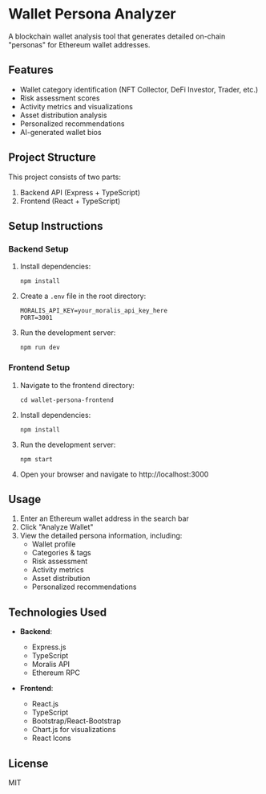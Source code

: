 # Wallet Persona Analyzer

A blockchain wallet analysis tool that generates detailed on-chain "personas" for Ethereum wallet addresses.

## Features

- Wallet category identification (NFT Collector, DeFi Investor, Trader, etc.)
- Risk assessment scores
- Activity metrics and visualizations
- Asset distribution analysis
- Personalized recommendations
- AI-generated wallet bios

## Project Structure

This project consists of two parts:
1. Backend API (Express + TypeScript)
2. Frontend (React + TypeScript)

## Setup Instructions

### Backend Setup

1. Install dependencies:
   ```
   npm install
   ```

2. Create a `.env` file in the root directory:
   ```
   MORALIS_API_KEY=your_moralis_api_key_here
   PORT=3001
   ```

3. Run the development server:
   ```
   npm run dev
   ```

### Frontend Setup

1. Navigate to the frontend directory:
   ```
   cd wallet-persona-frontend
   ```

2. Install dependencies:
   ```
   npm install
   ```

3. Run the development server:
   ```
   npm start
   ```

4. Open your browser and navigate to http://localhost:3000

## Usage

1. Enter an Ethereum wallet address in the search bar
2. Click "Analyze Wallet"
3. View the detailed persona information, including:
   - Wallet profile
   - Categories & tags
   - Risk assessment
   - Activity metrics
   - Asset distribution
   - Personalized recommendations

## Technologies Used

- **Backend**:
  - Express.js
  - TypeScript
  - Moralis API
  - Ethereum RPC

- **Frontend**:
  - React.js
  - TypeScript
  - Bootstrap/React-Bootstrap
  - Chart.js for visualizations
  - React Icons

## License

MIT 